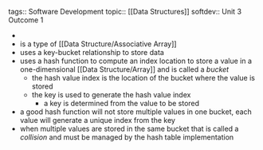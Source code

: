 tags:: Software Development
topic:: [[Data Structures]]
softdev:: Unit 3 Outcome 1

-
- is a type of [[Data Structure/Associative Array]]
- uses a key-bucket relationship to store data
- uses a hash function to compute an index location to store a value in a one-dimensional [[Data Structure/Array]]  and is called a *bucket*
	- the hash value index is the location of the bucket where the value is stored
	- the key is used to generate the hash value index
		- a key is determined from the value to be stored
- a good hash function will not store multiple values in one bucket, each value will generate a unique index from the key
- when multiple values are stored in the same bucket that is called a *collision* and must be managed by the hash table implementation